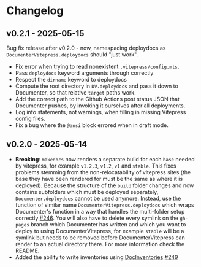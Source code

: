 # Changelog

## v0.2.1 - 2025-05-15
Bug fix release after v0.2.0 - now, namespacing deploydocs as `DocumenterVitepress.deploydocs` should "just work".

- Fix error when trying to read nonexistent `.vitepress/config.mts`.
- Pass `deploydocs` keyword arguments through correctly
- Respect the `dirname` keyword to deploydocs
- Compute the root directory in `DV.deploydocs` and pass it down to Documenter, so that relative `target` paths work.
- Add the correct path to the Github Actions post status JSON that Documenter pushes, by invoking it ourselves after all deployments.
- Log info statements, not warnings, when filling in missing Vitepress config files.
- Fix a bug where the `@ansi` block errored when in draft mode.

## v0.2.0 - 2025-05-14

- **Breaking**: `makedocs` now renders a separate build for each `base` needed by vitepress, for example `v1.2.3`, `v1.2`, `v1` and `stable`. This fixes problems stemming from the non-relocatability of vitepress sites (the base they have been rendered for must be the same as where it is deployed). Because the structure of the `build` folder changes and now contains subfolders which must be deployed separately, `Documenter.deploydocs` cannot be used anymore. Instead, use the function of similar name `DocumenterVitepress.deploydocs` which wraps Documenter's function in a way that handles the multi-folder setup correctly [#246](https://github.com/LuxDL/DocumenterVitepress.jl/pull/246). You will also have to delete every symlink on the `gh-pages` branch which Documenter has written and which you want to deploy to using DocumenterVitepress, for example `stable` will be a symlink but needs to be removed before DocumenterVitepress can render to an actual directory there. For more information check the README.
- Added the ability to write inventories using [DocInventories](https://github.com/JuliaDocs/DocInventories.jl) [#249](https://github.com/LuxDL/DocumenterVitepress.jl/pull/249)
